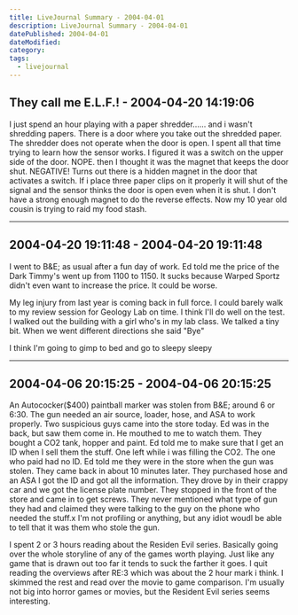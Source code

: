 ```yaml
---
title: LiveJournal Summary - 2004-04-01
description: LiveJournal Summary - 2004-04-01
datePublished: 2004-04-01
dateModified:
category:
tags:
  - livejournal
---
```


## They call me E.L.F.! - 2004-04-20 14:19:06

I just spend an hour playing with a paper shredder...... and i wasn't shredding papers. There is a door where you take out the shredded paper. The shredder does not operate when the door is open. I spent all that time trying to learn how the sensor works. I figured it was a switch on the upper side of the door. NOPE. then I thought it was the magnet that keeps the door shut. NEGATIVE! Turns out there is a hidden magnet in the door that activates a switch. If i place three paper clips on it properly it will shut of the signal and the sensor thinks the door is open even when it is shut. I don't have a strong enough magnet to do the reverse effects. Now my 10 year old cousin is trying to raid my food stash.

---

## 2004-04-20 19:11:48 - 2004-04-20 19:11:48

I went to B&E; as usual after a fun day of work. Ed told me the price of the Dark Timmy's went up from 1100 to 1150. It sucks because Warped Sportz didn't even want to increase the price. It could be worse.

My leg injury from last year is coming back in full force. I could barely walk to my review session for Geology Lab on time. I think I'll do well on the test. I walked out the building with a girl who's in my lab class. We talked a tiny bit. When we went different directions she said "Bye"

I think I'm going to gimp to bed and go to sleepy sleepy

---

## 2004-04-06 20:15:25 - 2004-04-06 20:15:25

An Autococker($400) paintball marker was stolen from B&E; around 6 or 6:30. The gun needed an air source, loader, hose, and ASA to work properly. Two suspicious guys came into the store today. Ed was in the back, but saw them come in. He mouthed to me to watch them. They bought a CO2 tank, hopper and paint. Ed told me to make sure that I get an ID when I sell them the stuff. One left while i was filling the CO2. The one who paid had no ID. Ed told me they were in the store when the gun was stolen. They came back in about 10 minutes later. They purchased hose and an ASA I got the ID and got all the information. They drove by in their crappy car and we got the license plate number. They stopped in the front of the store and came in to get screws. They never mentioned what type of gun they had and claimed they were talking to the guy on the phone who needed the stuff.x I'm not profiling or anything, but any idiot woudl be able to tell that it was them who stole the gun.

I spent 2 or 3 hours reading about the Residen Evil series. Basically going over the whole storyline of any of the games worth playing. Just like any game that is drawn out too far it tends to suck the farther it goes. I quit reading the overviews after RE:3 which was about the 2 hour mark i think. I skimmed the rest and read over the movie to game comparison. I'm usually not big into horror games or movies, but the Resident Evil series seems interesting.

